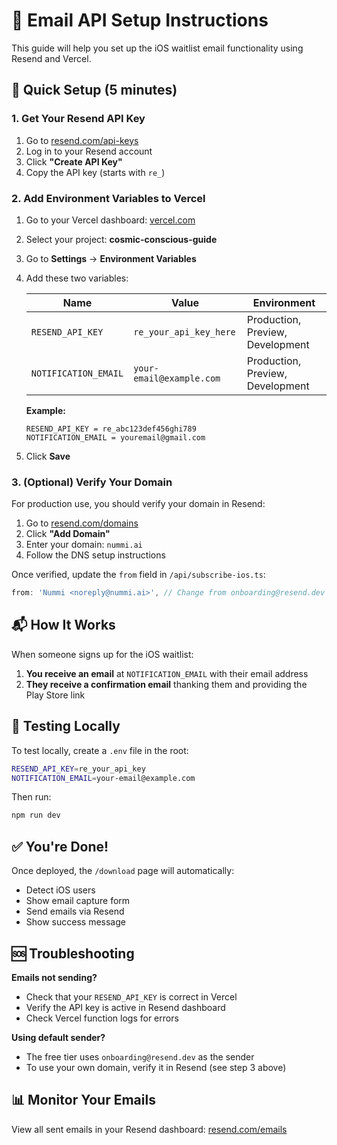 # 📧 Email API Setup Instructions

This guide will help you set up the iOS waitlist email functionality using Resend and Vercel.

## 🚀 Quick Setup (5 minutes)

### 1. Get Your Resend API Key

1. Go to [resend.com/api-keys](https://resend.com/api-keys)
2. Log in to your Resend account
3. Click **"Create API Key"**
4. Copy the API key (starts with `re_`)

### 2. Add Environment Variables to Vercel

1. Go to your Vercel dashboard: [vercel.com](https://vercel.com)
2. Select your project: **cosmic-conscious-guide**
3. Go to **Settings** → **Environment Variables**
4. Add these two variables:

   | Name | Value | Environment |
   |------|-------|-------------|
   | `RESEND_API_KEY` | `re_your_api_key_here` | Production, Preview, Development |
   | `NOTIFICATION_EMAIL` | `your-email@example.com` | Production, Preview, Development |

   **Example:**
   ```
   RESEND_API_KEY = re_abc123def456ghi789
   NOTIFICATION_EMAIL = youremail@gmail.com
   ```

5. Click **Save**

### 3. (Optional) Verify Your Domain

For production use, you should verify your domain in Resend:

1. Go to [resend.com/domains](https://resend.com/domains)
2. Click **"Add Domain"**
3. Enter your domain: `nummi.ai`
4. Follow the DNS setup instructions

Once verified, update the `from` field in `/api/subscribe-ios.ts`:

```typescript
from: 'Nummi <noreply@nummi.ai>', // Change from onboarding@resend.dev
```

## 📬 How It Works

When someone signs up for the iOS waitlist:

1. **You receive an email** at `NOTIFICATION_EMAIL` with their email address
2. **They receive a confirmation email** thanking them and providing the Play Store link

## 🧪 Testing Locally

To test locally, create a `.env` file in the root:

```bash
RESEND_API_KEY=re_your_api_key
NOTIFICATION_EMAIL=your-email@example.com
```

Then run:
```bash
npm run dev
```

## ✅ You're Done!

Once deployed, the `/download` page will automatically:
- Detect iOS users
- Show email capture form
- Send emails via Resend
- Show success message

## 🆘 Troubleshooting

**Emails not sending?**
- Check that your `RESEND_API_KEY` is correct in Vercel
- Verify the API key is active in Resend dashboard
- Check Vercel function logs for errors

**Using default sender?**
- The free tier uses `onboarding@resend.dev` as the sender
- To use your own domain, verify it in Resend (see step 3 above)

## 📊 Monitor Your Emails

View all sent emails in your Resend dashboard: [resend.com/emails](https://resend.com/emails)
